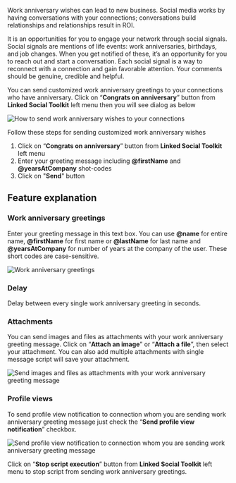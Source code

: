 Work anniversary wishes can lead to new business. Social media works by having conversations with your connections; conversations build relationships and relationships result in ROI.

It is an opportunities for you to engage your network through social signals. Social signals are mentions of life events: work anniversaries, birthdays, and job changes. When you get notified of these, it’s an opportunity for you to reach out and start a conversation. Each social signal is a way to reconnect with a connection and gain favorable attention. Your comments should be genuine, credible and helpful.

You can send customized work anniversary greetings to your connections who have anniversary. Click on “**Congrats on anniversary**” button from **Linked Social Toolkit** left menu then you will see dialog as below

![How to send work anniversary wishes to your connections](https://github.com/ZiaUrR3hman/LinkedSocialToolkit/raw/master/images/How-to-send-work-anniversary-wishes-to-your-connections.png)

Follow these steps for sending customized work anniversary wishes
1. Click on “**Congrats on anniversary**” button from **Linked Social Toolkit** left menu
2. Enter your greeting message including **@firstName** and **@yearsAtCompany** shot-codes
3. Click on "**Send**" button

## Feature explanation
### Work anniversary greetings
Enter your greeting message in this text box. You can use **@name** for entire name, **@firstName** for first name or **@lastName** for last name and **@yearsAtCompany** for number of years at the company of the user. These short codes are case-sensitive. 

![Work anniversary greetings](https://github.com/ZiaUrR3hman/LinkedSocialToolkit/raw/master/images/Work-anniversary-greetings.png)

### Delay
Delay between every single work anniversary greeting in seconds.
### Attachments
You can send images and files as attachments with your work anniversary greeting message. Click on “**Attach an image**” or “**Attach a file**”, then select your attachment. You can also add multiple attachments with single message script will save your attachment.

![Send images and files as attachments with your work anniversary greeting message](https://github.com/ZiaUrR3hman/LinkedSocialToolkit/raw/master/images/send-images-and-files-as-attachments-with-your-message.png)

### Profile views
To send profile view notification to connection whom you are sending work anniversary greeting message just check the “**Send profile view notification**” checkbox.

![Send profile view notification to connection whom you are sending work anniversary greeting message](https://github.com/ZiaUrR3hman/LinkedSocialToolkit/raw/master/images/send-profile-view.png)

Click on “**Stop script execution**” button from **Linked Social Toolkit** left menu to stop script from sending work anniversary greetings.